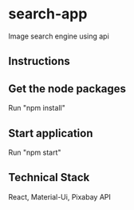 # search-app
Image search engine using api
## Instructions
## Get the node packages
Run "npm install"
## Start application
Run "npm start" 
## Technical Stack
React, Material-Ui, Pixabay API

